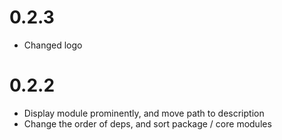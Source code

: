 # 0.2.3

- Changed logo

# 0.2.2

- Display module prominently, and move path to description
- Change the order of deps, and sort package / core modules